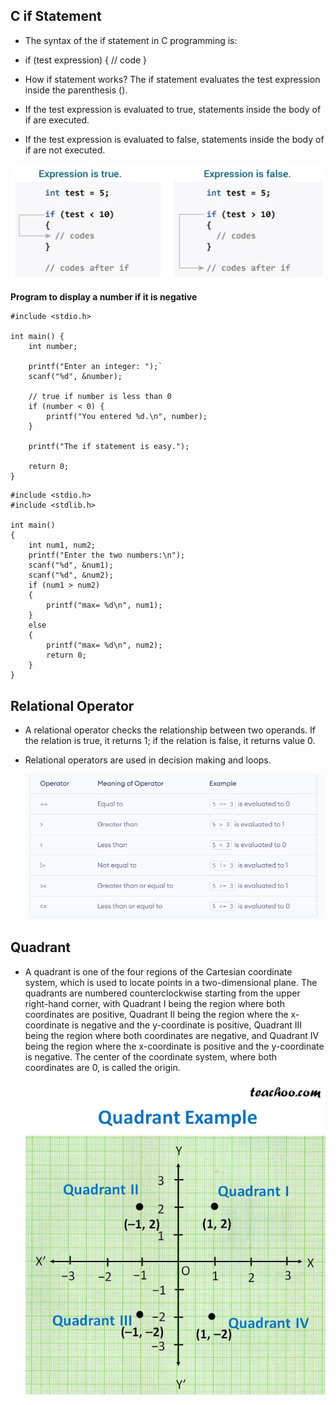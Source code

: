 ##  C if Statement
* The syntax of the if statement in C programming is:

* if (test expression) 
{
   // code
}
* How if statement works?
The if statement evaluates the test expression inside the parenthesis ().

* If the test expression is evaluated to true, statements inside the body of if are executed.
* If the test expression is evaluated to false, statements inside the body of if are not executed.
 

 ![Alt text](/images/image.png)


**Program to display a number if it is negative**


```
#include <stdio.h>

int main() {
    int number;

    printf("Enter an integer: ");`
    scanf("%d", &number);

    // true if number is less than 0
    if (number < 0) {
        printf("You entered %d.\n", number);
    }

    printf("The if statement is easy.");

    return 0;
}
```

```
#include <stdio.h>
#include <stdlib.h>

int main()
{
    int num1, num2;
    printf("Enter the two numbers:\n");
    scanf("%d", &num1);
    scanf("%d", &num2);
    if (num1 > num2)
    {
        printf("max= %d\n", num1);
    }
    else
    {
        printf("max= %d\n", num2);
        return 0;
    }
}
```
## Relational Operator 

* A relational operator checks the relationship between two operands. If the relation is true, it returns 1; if the relation is false, it returns value 0.

* Relational operators are used in decision making and loops.
  
   ![Alt text](/images/image2.png)


## Quadrant 
* A quadrant is one of the four regions of the Cartesian coordinate system, which is used to locate points in a two-dimensional plane. The quadrants are numbered counterclockwise starting from the upper right-hand corner, with Quadrant I being the region where both coordinates are positive, Quadrant II being the region where the x-coordinate is negative and the y-coordinate is positive, Quadrant III being the region where both coordinates are negative, and Quadrant IV being the region where the x-coordinate is positive and the y-coordinate is negative. The center of the coordinate system, where both coordinates are 0, is called the origin.

   ![Alt text](/images/quadrant-example.jpg)